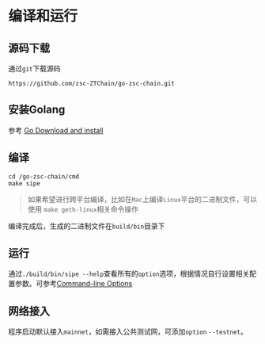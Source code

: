 # 编译和运行

## 源码下载
通过`git`下载源码
```
https://github.com/zsc-ZTChain/go-zsc-chain.git

```
## 安装Golang
参考 [Go Download and install](https://golang.org/doc/install)

## 编译
```
cd /go-zsc-chain/cmd
make sipe
```
> 如果希望进行跨平台编译，比如在`Mac`上编译`Linux`平台的二进制文件，可以使用 `make geth-linux`相关命令操作

编译完成后，生成的二进制文件在`build/bin`目录下

## 运行
通过`./build/bin/sipe --help`查看所有的`option`选项，根据情况自行设置相关配置参数。可参考[Command-line Options](https://geth.ethereum.org/docs/interface/command-line-options)

## 网络接入
程序启动默认接入`mainnet`，如需接入公共测试网，可添加`option` `--testnet`。
